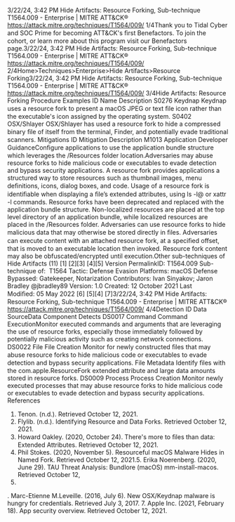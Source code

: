 3/22/24, 3:42 PM Hide Artifacts: Resource Forking, Sub-technique T1564.009 - Enterprise | MITRE ATT&CK®
https://attack.mitre.org/techniques/T1564/009/ 1/4Thank you to Tidal Cyber and SOC Prime for becoming ATT&CK's ﬁrst Benefactors. To join the cohort, or learn more about this program visit our
Benefactors page.3/22/24, 3:42 PM Hide Artifacts: Resource Forking, Sub-technique T1564.009 - Enterprise | MITRE ATT&CK®
https://attack.mitre.org/techniques/T1564/009/ 2/4Home>Techniques>Enterprise>Hide Artifacts>Resource Forking3/22/24, 3:42 PM Hide Artifacts: Resource Forking, Sub-technique T1564.009 - Enterprise | MITRE ATT&CK®
https://attack.mitre.org/techniques/T1564/009/ 3/4Hide Artifacts: Resource Forking
Procedure Examples
ID Name Description
S0276 Keydnap Keydnap uses a resource fork to present a macOS JPEG or text ﬁle icon rather than the executable's icon
assigned by the operating system.
S0402 OSX/Shlayer OSX/Shlayer has used a resource fork to hide a compressed binary ﬁle of itself from the terminal, Finder, and
potentially evade traditional scanners.
Mitigations
ID Mitigation Description
M1013 Application Developer
GuidanceConﬁgure applications to use the application bundle structure which leverages the
/Resources folder location.Adversaries may abuse resource forks to hide malicious code or executables to evade detection and bypass security applications. A resource
fork provides applications a structured way to store resources such as thumbnail images, menu deﬁnitions, icons, dialog boxes, and code.
Usage of a resource fork is identiﬁable when displaying a ﬁle’s extended attributes, using ls -l@ or xattr -l commands. Resource forks
have been deprecated and replaced with the application bundle structure. Non-localized resources are placed at the top level directory of an
application bundle, while localized resources are placed in the /Resources folder.
Adversaries can use resource forks to hide malicious data that may otherwise be stored directly in ﬁles. Adversaries can execute content with
an attached resource fork, at a speciﬁed offset, that is moved to an executable location then invoked. Resource fork content may also be
obfuscated/encrypted until execution.Other sub-techniques of Hide Artifacts (11)
[1]
[2][3]
[4][5]
Version PermalinkID: T1564.009
Sub-technique of:  T1564
 
Tactic: Defense Evasion
 
Platforms: macOS
 
Defense Bypassed: Gatekeeper, Notarization
Contributors: Ivan Sinyakov; Jaron Bradley @jbradley89
Version: 1.0
Created: 12 October 2021
Last Modiﬁed: 05 May 2022
[6]
[5][4]
[7]3/22/24, 3:42 PM Hide Artifacts: Resource Forking, Sub-technique T1564.009 - Enterprise | MITRE ATT&CK®
https://attack.mitre.org/techniques/T1564/009/ 4/4Detection
ID Data SourceData Component Detects
DS0017 Command Command
ExecutionMonitor executed commands and arguments that are leveraging the use of resource forks,
especially those immediately followed by potentially malicious activity such as creating
network connections.
DS0022 File File Creation Monitor for newly constructed ﬁles that may abuse resource forks to hide malicious code or
executables to evade detection and bypass security applications.
File Metadata Identify ﬁles with the com.apple.ResourceFork extended attribute and large data amounts
stored in resource forks.
DS0009 Process Process Creation Monitor newly executed processes that may abuse resource forks to hide malicious code or
executables to evade detection and bypass security applications.
References
1. Tenon. (n.d.). Retrieved October 12, 2021.
2. Flylib. (n.d.). Identifying Resource and Data Forks. Retrieved
October 12, 2021.
3. Howard Oakley. (2020, October 24). There's more to ﬁles than
data: Extended Attributes. Retrieved October 12, 2021.
4. Phil Stokes. (2020, November 5). Resourceful macOS Malware
Hides in Named Fork. Retrieved October 12, 2021.5. Erika Noerenberg. (2020, June 29). TAU Threat Analysis:
Bundlore (macOS) mm-install-macos. Retrieved October 12,
2021.
 . Marc-Etienne M.Leveille. (2016, July 6). New OSX/Keydnap
malware is hungry for credentials. Retrieved July 3, 2017.
7. Apple Inc. (2021, February 18). App security overview.
Retrieved October 12, 2021.
